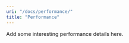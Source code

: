 ```yaml
---
uri: "/docs/performance/"
title: "Performance"
---
```


Add some interesting performance details here.
